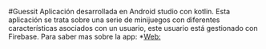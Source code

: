 #Guessit
Aplicación desarrollada en Android studio con kotlin. Esta aplicación se trata sobre una serie de minijuegos con diferentes características asociados con un usuario, este usuario está gestionado con Firebase.
Para saber mas sobre la app: *[Web:]([https://github.com/MazinIsmail/JavaLearnings/tree/master/src/main/concurrency/com/atomic/learnings](https://sites.google.com/view/guessitdezeta/inicio?authuser=1))
